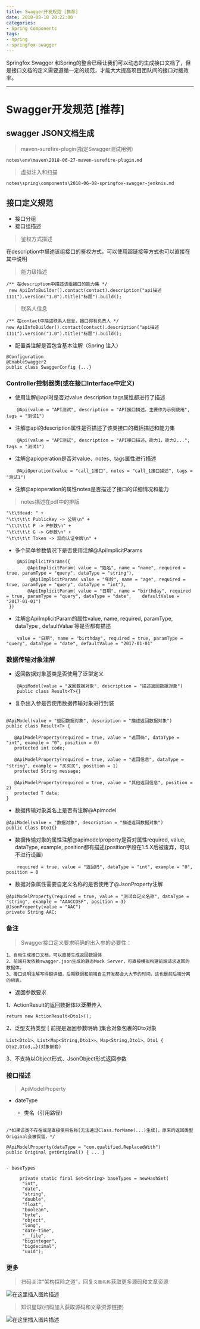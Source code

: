 ```yaml
---
title: Swagger开发规范 [推荐]
date: 2018-08-18 20:22:00
categories:
- Spring Components
tags:
- spring
- springfox-swagger
---
```


Springfox Swagger 和Spring的整合已经让我们可以动态的生成接口文档了，但是接口文档的定义需要遵循一定的规范，才能大大提高项目团队间的接口对接效率。   

---
# Swagger开发规范 [推荐]

## swagger JSON文档生成

> maven-surefire-plugin(指定Swagger测试用例)

    notes\env\maven\2018-06-27-maven-surefire-plugin.md

> 虚拟注入和扫描

    notes\spring\components\2018-06-08-springfox-swagger-jenknis.md

## 接口定义规范

* 接口分组
* 接口组描述

> 鉴权方式描述

在description中描述该组接口的鉴权方式，可以使用超链接等方式也可以直接在其中说明

> 能力级描述

```
/** 在description中描述该组接口的能力集 */
 new ApiInfoBuilder().contact(contact).description("api描述1111").version("1.0").title("标题").build();
```

> 联系人信息

```
/** 在contact中描述联系人信息，接口得有负责人 */
new ApiInfoBuilder().contact(contact).description("api描述1111").version("1.0").title("标题").build();
```

* 配置类注解是否包含基本注解（Spring 注入）

```
@Configuration
@EnableSwagger2
public class SwaggerConfig {...}
```

### Controller控制器类(或在接口Interface中定义)

* 使用注解@api时是否对value description tags属性都进行了描述

```
	@Api(value = "API测试", description = "API接口描述，主要作为示例使用", tags = "测试1")

```

* 注解@api的description属性是否描述了该类接口的概括描述和能力集

```
	@Api(value = "API测试", description = "API接口描述，能力1，能力2...", tags = "测试1")

```

* 注解@apioperation是否对value、notes、tags属性进行描述

```
	@ApiOperation(value = "call_1接口", notes = "call_1接口描述", tags = "测试1")
```

* 注解@apioperation的属性notes是否描述了接口的详细情况和能力

> notes描述在pdf中的排版

```
"\t\tHead: " +
"\t\t\t\t PublicKey -> 公钥\n" +
"\t\t\t\t P -> P参数\n" +
"\t\t\t\t G -> G参数\n" +
"\t\t\t\t Token -> 双向认证令牌\n" +
```

* 多个简单参数情况下是否使用注解@ApiImplicitParams

```
	@ApiImplicitParams({
  		@ApiImplicitParam( value = "姓名", name = "name", required = true, paramType = "query", dataType = "string"),
 		 @ApiImplicitParam( value = "年龄", name = "age", required = true, paramType = "query", dataType = "int"),
  		@ApiImplicitParam( value = "日期", name = "birthday", required = true, paramType = "query", dataType = "date", 	defaultValue = "2017-01-01")
 })
```

* 注解@ApiImplicitParam的属性value, name, required, paramType, dataType , defaultValue 等是否都有描述

```
	value = "日期", name = "birthday", required = true, paramType = "query", dataType = "date", defaultValue = "2017-01-01"
```

### 数据传输对象注解

* 返回数据对象基类是否使用了泛型定义

```
	@ApiModel(value = "返回数据对象", description = "描述返回数据对象")
	public class Result<T>{}

```
* 复杂出入参是否使用数据传输对象进行封装

```

@ApiModel(value = "返回数据对象", description = "描述返回数据对象")
public class Result<T> {

   @ApiModelProperty(required = true, value = "返回码", dataType = "int", example = "0", position = 0)
   protected int code;

   @ApiModelProperty(required = true, value = "返回信息", dataType = "string", example = "买买买", position = 1)
   protected String message;

   @ApiModelProperty(required = true, value = "其他返回信息", position = 2)
   protected T data;
}
```

* 数据传输对象类名上是否有注解@Apimodel

```
@ApiModel(value = "数据对象", description = "描述返回数据对象")
public Class Dto1{}
```


* 数据传输对象的属性注解@apimodelproperty是否对属性required, value, dataType, example, position都有描述(position字段在1.5.X后被废弃，可以不进行设置)

```
	required = true, value = "返回码", dataType = "int", example = "0", position = 0
```

* 数据对象属性需要自定义名称的是否使用了@JsonProperty注解

```
@ApiModelProperty(required = true, value = "测试自定义名称", dataType = "string", example = "AAACCDSF", position = 3)
@JsonProperty(value = "AAC")
private String AAC;
```
### 备注

> Swagger接口定义要求明确的出入参的必要性：

    1、自动生成接口文档，可以直接生成返回数据体
    2、前端开发依赖swagger.json生成的静态Mock Server，可直接模拟构建前端请求返回的数据体。
    3、接口说明注解写得越详细，后期联调和前端自主开发都会大大节约时间，这也是前后端分离的初衷。

- 返回参数要求

1、ActionResult的返回数据体以**泛型**传入
```
return new ActionResult<Dto1>();
```              
2、泛型支持类型 [ 前提是返回参数明确 ]集合对象包裹的Dto对象

```
List<Dto1>、List<Map<String,Dto1>>、Map<String,Dto1>、Dto1 { Dto2,Dto3,…}(对象嵌套)
```
3、不支持以Object形式、JsonObject形式返回参数

### 接口描述

> ApiModelProperty

* dateType


    - 类名（引用路径）

```

/*如果该类不存在或是直接使用名称[无法通过Class.forName(...)生成]，原来的返回类型Original会被保留，*/

@ApiModelProperty(dataType = "com.qualified.ReplacedWith")
public Original getOriginal() { ... }


```
	- baseTypes

```
	 private static final Set<String> baseTypes = newHashSet(
      "int",
      "date",
      "string",
      "double",
      "float",
      "boolean",
      "byte",
      "object",
      "long",
      "date-time",
      "__file",
      "biginteger",
      "bigdecimal",
      "uuid");

```


### 更多

> 扫码关注“架构探险之道”，回复`文章名称`获取更多源码和文章资源

![在这里插入图片描述](https://img-blog.csdnimg.cn/20190403222309957.png?x-oss-process=image/watermark,type_ZmFuZ3poZW5naGVpdGk,shadow_10,text_aHR0cHM6Ly9ibG9nLmNzZG4ubmV0L3NpbmF0XzI4NjkwNDE3,size_16,color_FFFFFF,t_70)

> 知识星球(扫码加入获取源码和文章资源链接)

![在这里插入图片描述](https://img-blog.csdnimg.cn/20190403222322267.jpeg?x-oss-process=image/watermark,type_ZmFuZ3poZW5naGVpdGk,shadow_10,text_aHR0cHM6Ly9ibG9nLmNzZG4ubmV0L3NpbmF0XzI4NjkwNDE3,size_16,color_FFFFFF,t_70)
